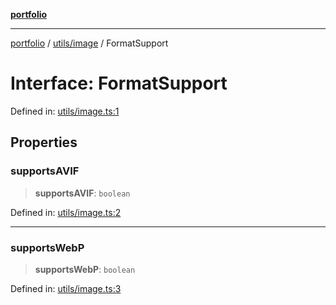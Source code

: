 [**portfolio**](../../../README.md)

***

[portfolio](../../../modules.md) / [utils/image](../README.md) / FormatSupport

# Interface: FormatSupport

Defined in: [utils/image.ts:1](https://github.com/tnorlund/Portfolio/blob/79c3da24c838849b20101d7c8fcfb80dced1dfb9/portfolio/utils/image.ts#L1)

## Properties

### supportsAVIF

> **supportsAVIF**: `boolean`

Defined in: [utils/image.ts:2](https://github.com/tnorlund/Portfolio/blob/79c3da24c838849b20101d7c8fcfb80dced1dfb9/portfolio/utils/image.ts#L2)

***

### supportsWebP

> **supportsWebP**: `boolean`

Defined in: [utils/image.ts:3](https://github.com/tnorlund/Portfolio/blob/79c3da24c838849b20101d7c8fcfb80dced1dfb9/portfolio/utils/image.ts#L3)
